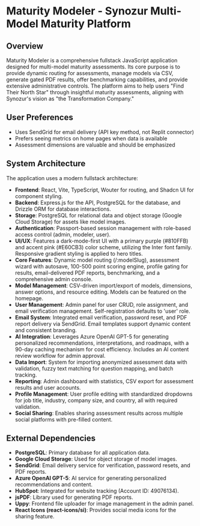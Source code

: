 # Maturity Modeler - Synozur Multi-Model Maturity Platform

## Overview
Maturity Modeler is a comprehensive fullstack JavaScript application designed for multi-model maturity assessments. Its core purpose is to provide dynamic routing for assessments, manage models via CSV, generate gated PDF results, offer benchmarking capabilities, and provide extensive administrative controls. The platform aims to help users "Find Their North Star" through insightful maturity assessments, aligning with Synozur's vision as "the Transformation Company."

## User Preferences
- Uses SendGrid for email delivery (API key method, not Replit connector)
- Prefers seeing metrics on home pages when data is available
- Assessment dimensions are valuable and should be emphasized

## System Architecture
The application uses a modern fullstack architecture:
- **Frontend**: React, Vite, TypeScript, Wouter for routing, and Shadcn UI for component styling.
- **Backend**: Express.js for the API, PostgreSQL for the database, and Drizzle ORM for database interactions.
- **Storage**: PostgreSQL for relational data and object storage (Google Cloud Storage) for assets like model images.
- **Authentication**: Passport-based session management with role-based access control (admin, modeler, user).
- **UI/UX**: Features a dark-mode-first UI with a primary purple (#810FFB) and accent pink (#E60CB3) color scheme, utilizing the Inter font family. Responsive gradient styling is applied to hero titles.
- **Core Features**: Dynamic model routing (/:modelSlug), assessment wizard with autosave, 100-500 point scoring engine, profile gating for results, email-delivered PDF reports, benchmarking, and a comprehensive admin console.
- **Model Management**: CSV-driven import/export of models, dimensions, answer options, and resource editing. Models can be featured on the homepage.
- **User Management**: Admin panel for user CRUD, role assignment, and email verification management. Self-registration defaults to 'user' role.
- **Email System**: Integrated email verification, password reset, and PDF report delivery via SendGrid. Email templates support dynamic content and consistent branding.
- **AI Integration**: Leverages Azure OpenAI GPT-5 for generating personalized recommendations, interpretations, and roadmaps, with a 90-day caching mechanism for cost efficiency. Includes an AI content review workflow for admin approval.
- **Data Import**: System for importing anonymized assessment data with validation, fuzzy text matching for question mapping, and batch tracking.
- **Reporting**: Admin dashboard with statistics, CSV export for assessment results and user accounts.
- **Profile Management**: User profile editing with standardized dropdowns for job title, industry, company size, and country, all with required validation.
- **Social Sharing**: Enables sharing assessment results across multiple social platforms with pre-filled content.

## External Dependencies
- **PostgreSQL**: Primary database for all application data.
- **Google Cloud Storage**: Used for object storage of model images.
- **SendGrid**: Email delivery service for verification, password resets, and PDF reports.
- **Azure OpenAI GPT-5**: AI service for generating personalized recommendations and content.
- **HubSpot**: Integrated for website tracking (Account ID: 49076134).
- **jsPDF**: Library used for generating PDF reports.
- **Uppy**: Frontend file uploader for image management in the admin panel.
- **React Icons (react-icons/si)**: Provides social media icons for the sharing feature.
